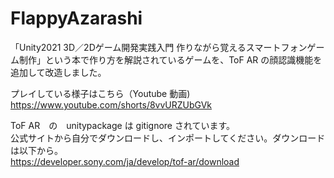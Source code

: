 # FlappyAzarashi

「Unity2021 3D／2Dゲーム開発実践入門 作りながら覚えるスマートフォンゲーム制作」という本で作り方を解説されているゲームを、ToF AR の顔認識機能を追加して改造しました。

プレイしている様子はこちら（Youtube 動画)<br>
https://www.youtube.com/shorts/8vvURZUbGVk

ToF AR　の　unitypackage は gitignore されています。<br>
公式サイトから自分でダウンロードし、インポートしてください。ダウンロードは以下から。<br>
https://developer.sony.com/ja/develop/tof-ar/download
